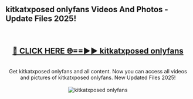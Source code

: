 <h2>kitkatxposed onlyfans Videos And Photos - Update Files 2025!</h2>
<br>
<div align="center">
<h2><a href="https://linkcuts.com/hfmhzwbr" rel="nofollow">🔴 CLICK HERE 🌐==►► kitkatxposed onlyfans</a></h2>
<br>
Get kitkatxposed onlyfans and all content. Now you can access all videos and pictures of kitkatxposed onlyfans. New Updated Files 2025!
<br>
<br>
<a href="https://linkcuts.com/hfmhzwbr" rel="nofollow" data-target="animated-image.originalLink"><img src="https://i.ibb.co.com/WyWwxjT/player-gif2.gif" alt="kitkatxposed onlyfans" style="max-width: 100%; display: inline-block;" data-target="animated-image.originalImage"></a>
</div>
<br>